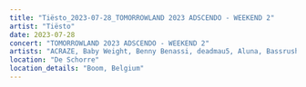 ```yaml
---
title: "Tiësto_2023-07-28_TOMORROWLAND 2023 ADSCENDO - WEEKEND 2"
artist: "Tiësto"
date: 2023-07-28
concert: "TOMORROWLAND 2023 ADSCENDO - WEEKEND 2"
artists: "ACRAZE, Baby Weight, Benny Benassi, deadmau5, Aluna, Bassrush Experience, Afrojack, A-Trak, Alec Monopoly, Agents Of Time, A Little Sound, 12th Planet, Alesso, Adriatique, Adam Beyer, Andrew Bayer, AlleFarben, Apashe"
location: "De Schorre"
location_details: "Boom, Belgium"
---
```

